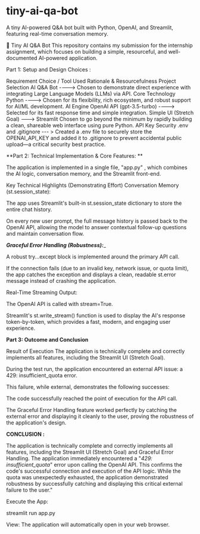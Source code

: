 # tiny-ai-qa-bot
A tiny AI-powered Q&amp;A bot built with Python, OpenAI, and Streamlit, featuring real-time conversation memory.



🤖 Tiny AI Q&A Bot 
This repository contains my submission for the internship assignment, which focuses on building a simple, resourceful, and well-documented AI-powered application.

Part 1: Setup and Design Choices :

  Requirement	Choice / Tool Used	Rationale & Resourcefulness
  Project Selection	AI Q&A Bot         ---->	Chosen to demonstrate direct experience with integrating Large Language Models (LLMs) via API.
  Core Technology	Python	             ----> Chosen for its flexibility, rich ecosystem, and robust support for AI/ML development.
  AI Engine	OpenAI API (gpt-3.5-turbo) ----> Selected for its fast response time and simple integration.
  Simple UI (Stretch Goal)	            ---> Streamlit	Chosen to go beyond the minimum by rapidly building a clean, shareable web interface using pure Python.
  API Key Security	.env and .gitignore	--- > Created a .env file to securely store the OPENAI_API_KEY and added it to .gitignore to prevent accidental public upload—a critical security best practice.


**Part 2: Technical Implementation & Core Features: **

  The application is implemented in a single file, "app.py" , which combines the AI logic, conversation memory, and the Streamlit front-end.

  Key Technical Highlights (Demonstrating Effort)
  Conversation Memory (st.session_state):

  The app uses Streamlit's built-in st.session_state dictionary to store the entire chat history.

  On every new user prompt, the full message history is passed back to the OpenAI API, allowing the model to answer contextual follow-up questions and maintain conversation flow.


_**Graceful Error Handling (Robustness):**__

A robust try...except block is implemented around the primary API call.

If the connection fails (due to an invalid key, network issue, or quota limit), the app catches the exception and displays a clean, readable st.error message instead of crashing the application.

Real-Time Streaming Output:

The OpenAI API is called with stream=True.

Streamlit's st.write_stream() function is used to display the AI's response token-by-token, which provides a fast, modern, and engaging user experience.


**Part 3: Outcome and Conclusion**

  Result of Execution
  The application is technically complete and correctly implements all features, including the Streamlit UI (Stretch Goal).

  During the test run, the application encountered an external API issue: a 429: insufficient_quota error.

  This failure, while external, demonstrates the following successes:

  The code successfully reached the point of execution for the API call.

  The Graceful Error Handling feature worked perfectly by catching the external error and displaying it cleanly to the user, proving the robustness of the application's design.


**CONCLUSION :**

The application is technically complete and correctly implements all features, including the Streamlit UI (Stretch Goal) and Graceful Error Handling. The application immediately encountered a "_429: insufficient_quota_" error upon calling the OpenAI API. This confirms the code's successful connection and execution of the API logic. While the quota was unexpectedly exhausted, the application demonstrated robustness by successfully catching and displaying this critical external failure to the user."



Execute the App:

streamlit run app.py

View: The application will automatically open in your web browser.
